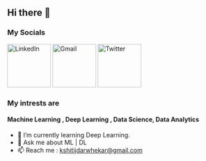 ## Hi there 👋

### My Socials 

[<img alt="LinkedIn" width="100px" src="https://1000logos.net/wp-content/uploads/2017/03/Linkedin-Logo.png" />](https://www.linkedin.com/in/kshitij-darwhekar-b15a33191/)
[<img alt="Gmail" width="100px" src="https://1000logos.net/wp-content/uploads/2021/05/Gmail-logo.png" />](kshitijdarwhekar@gamil.com )
[<img alt="Twitter" width="100px" src="https://1000logos.net/wp-content/uploads/2021/04/Twitter-logo-768x432.png" />](https://twitter.com/KshitijDarwhek1)

### My intrests are 
#### Machine Learning , Deep Learning , Data Science, Data Analytics

- 🌱 I’m currently learning Deep Learning.
- 💬 Ask me about ML | DL 
- 📫 Reach me : kshitijdarwhekar@gmail.com
